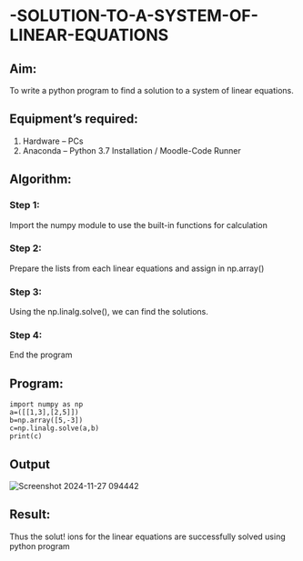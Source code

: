 # -SOLUTION-TO-A-SYSTEM-OF-LINEAR-EQUATIONS
## Aim:
To write a python program to find a solution to a system of linear equations.
## Equipment’s required:
1. 	Hardware – PCs
2. 	Anaconda – Python 3.7 Installation / Moodle-Code Runner
## Algorithm:
### Step 1: 
Import the numpy module to use the built-in functions for calculation
### Step 2: 
Prepare the lists from each linear equations and assign in np.array()
### Step 3: 
Using the np.linalg.solve(), we can find the solutions.
### Step 4: 
End the program
## Program:
```
import numpy as np
a=([[1,3],[2,5]])
b=np.array([5,-3])
c=np.linalg.solve(a,b)
print(c)
```
## Output
![Screenshot 2024-11-27 094442](https://github.com/user-attachments/assets/33565404-6deb-4f51-811c-5bc78562465c)


## Result: 
Thus the solut!
ions for the linear equations are successfully solved using python program

